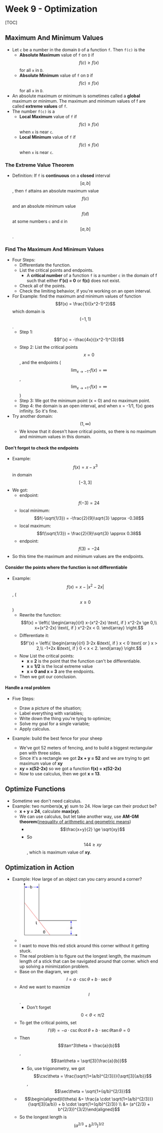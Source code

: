 # Week 9 - Optimization

[TOC]

## Maximum And Minimum Values

* Let `c` be a number in the domain `D` of a function `f`. Then `f(c)` is the 
    * **Absolute Maximum** value of `f` on `D` if $$f(c) \ge f(x)$$ for all `x` in `D`.
    * **Absolute Minimum** value of `f` on `D` if $$f(c) \le f(x)$$ for all `x` in `D`.
* An absolute maximum or minimum is sometimes called a **global** maximum or minimum. The maximum and minimum values of f are called **extreme values** of `f`.
* The number `f(c)` is a
    * **Local Maximum** value of `f` if $$f(c) \ge f(x)$$ when `x` is near `c`.
    * **Local Minimum** value of `f` if $$f(c) \le f(x)$$ when `x` is near `c`.

### The Extreme Value Theorem

* Definition: If `f` is **continuous** on a **closed** interval $$[a, b]$$, then `f` attains an absolute maximum value $$f(c)$$ and an absolute minimum value $$f(d)$$ at some numbers `c` and `d` in $$[a, b]$$.

### Find The Maximum And Minimum Values

* Four Steps:
    * Differentiate the function.
    * List the critical points and endpoints.
        * A **critical number** of a function `f` is a number `c` in the domain of f such that either **f'(c) = 0** or **f(c)** does not exist.
    * Check all of the points.
    * Check the limiting behavior, if you're working on an open interval. 
* For Example: find the maximum and minimum values of function $$f(x) = \frac{1}{(x^2-1)^2}$$ which domain is $$(-1, 1)$$.
    * Step 1: $$f'(x) = -\frac{4x}{(x^2-1)^{3}}$$
    * Step 2: List the critical points $$x = 0$$, and the endpoints ( $$\displaystyle\lim_{x \to -1^{+}}f(x) = \infty$$, $$\displaystyle\lim_{x \to +1^{+}}f(x) = \infty$$)
    * Step 3: We got the minimum point (x = 0) and no maximum point.
    * Step 4: the domain is an open interval, and when x = -1/1, f(x) goes infinity. So it's fine.
* Try another domain: $$(1, \infty)$$
    * We know that it doesn't have critical points, so there is no maximum and minimum values in this domain.

#### Don't forgot to check the endpoints

* Example: $$f(x) = x-x^3$$ in domain $$[-3, 3]$$
* We got:
    * endpoint: $$f(-3) = 24$$
    * local minimum:$$f(-\sqrt{1/3}) = -\frac{2}{9}\sqrt{3} \approx -0.38$$
    * local maximum:$$f(\sqrt{1/3}) = \frac{2}{9}\sqrt{3} \approx 0.38$$
    * endpoint: $$f(3) = -24$$
* So this time the maximum and minimum values are the endpoints.

#### Consider the points where the function is not differentiable

* Example: $$f(x) = x - |x^2-2x|$$, ($$x \ge 0$$)
    * Rewrite the function: $$f(x) = \left\{ \begin{array}{rl} 
    x-(x^2-2x) \text{, if } x^2-2x \ge 0,\\ 
    x+(x^2-2x) \text{, if } x^2-2x < 0. 
    \end{array} \right.$$
    * Differentiate it: $$f'(x) = \left\{ \begin{array}{rl} 
    3-2x &\text{, if } x < 0 \text{ or } x > 2,\\ 
    -1+2x &\text{, if } 0 < x < 2. 
    \end{array} \right.$$
    * Now List the critical points:
        * **x = 2** is the point that the function can't be differentiable.
        * **x = 1/2** is the local extreme value
        * **x = 0 and x = 3** are the endpoints.
    * Then we got our conclusion.

#### Handle a real problem

* Five Steps: 
    * Draw a picture of the situation;
    * Label everything with variables;
    * Write down the thing you're tying to optimize;
    * Solve my goal for a single variable;
    * Apply calculus.

* Example: build the best fence for your sheep
    * We've got 52 meters of fencing, and to build a biggest rectangular pen with three sides.
    * Since it's a rectangle we got **2x + y = 52** and we are trying to get maximum value of **xy**
    * **xy = x(52-2x)** so we got a function **f(x) = x(52-2x)** 
    * Now to use calculus, then we got **x = 13**.

## Optimize Functions

* Sometime we don't need calculus.
* Example: two numbers(**x, y**) sum to 24. How large can their product be?
    * **x + y = 24**, calculate **max(xy)**.
    * We can use calculus, but let take another way, use **AM-GM theorem**([inequality of arithmetic and geometric means](https://en.wikipedia.org/wiki/Inequality_of_arithmetic_and_geometric_means))
        * $$\frac{x+y}{2} \ge \sqrt{xy}$$
        * So $$144 \ge xy$$, which is maximum value of **xy**.

## Optimization in Action 

* Example: How large of an object can you carry around a corner?
    * <img src="media/15104787435820.jpg" style="width:200px" />
    * I want to move this red stick around this corner without it getting stuck. 
    * The real problem is to figure out the longest length, the maximum length of a stick that can be navigated around that corner. which end up solving a minimization problem.
    * Base on the diagram, we got: $$l = a \cdot \csc\theta + b \cdot \sec\theta$$
    * And we want to maxmize $$l$$. 
        * Don't forget $$0 < \theta < \pi/2$$
    * To get the critical points, set $$l'(\theta) = -a \cdot \csc\theta \cot\theta+ b \cdot \sec\theta \tan \theta = 0$$
    * Then $$\tan^3\theta = \frac{a}{b}$$, $$\tan\theta = \sqrt[3]{\frac{a}{b}}$$
        * So, use trigonometry, we got $$\csc\theta = \frac{\sqrt{1+(a/b)^{2/3}}}{\sqrt[3]{a/b}}$$, $$\sec\theta = \sqrt{1+(q/b)^{2/3}}$$
    * $$\begin{aligned}l(\theta) &= \frac{a \cdot \sqrt{1+(a/b)^{2/3}}}{\sqrt[3]{a/b}} + b \cdot \sqrt{1+(q/b)^{2/3}} \\ &= (a^{2/3} + b^{2/3})^{3/2}\end{aligned}$$
    * So the longest length is $$(a^{2/3} + b^{2/3})^{3/2}$$



